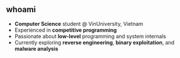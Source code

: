 ## whoami

- **Computer Science** student @ VinUniversity, Vietnam  
- Experienced in **competitive programming**  
- Passionate about **low-level** programming and system internals  
- Currently exploring **reverse engineering**, **binary exploitation**, and **malware analysis**  
